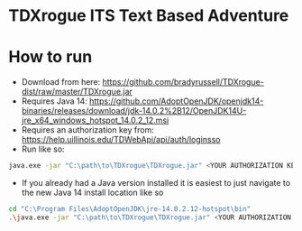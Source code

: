 # TDXrogue ITS Text Based Adventure


# How to run
  - Download from here: https://github.com/bradyrussell/TDXrogue-dist/raw/master/TDXrogue.jar
  - Requires Java 14: https://github.com/AdoptOpenJDK/openjdk14-binaries/releases/download/jdk-14.0.2%2B12/OpenJDK14U-jre_x64_windows_hotspot_14.0.2_12.msi
  - Requires an authorization key from: https://help.uillinois.edu/TDWebApi/api/auth/loginsso
  - Run like so: 
```sh
java.exe -jar "C:\path\to\TDXrogue\TDXrogue.jar" <YOUR AUTHORIZATION KEY>
```
  - If you already had a Java version installed it is easiest to just navigate to the new Java 14 install location like so
```sh
cd "C:\Program Files\AdoptOpenJDK\jre-14.0.2.12-hotspot\bin"
.\java.exe -jar "C:\path\to\TDXrogue\TDXrogue.jar" <YOUR AUTHORIZATION KEY>
```
